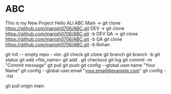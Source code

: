 # ABC
This is my New Project
Hello ALl
ABC
Main -> git clone https://github.com/manish0706/ABC.git
DEV  -> git clone https://github.com/manish0706/ABC.git -b DEV
QA   -> git clone https://github.com/manish0706/ABC.git -b QA
        git clone https://github.com/manish0706/ABC.git -b Rohan

git init  -- empty repo - vim .git check
git clone
git branch
git branch -b
git status
git add <file_name>
git add .
git checkout
git log
git commit -m "Commit message"
git pull
git push
git config --global user.name "Your Name"
git config --global user.email "your.email@example.com"
git config --list

git pull origin main
